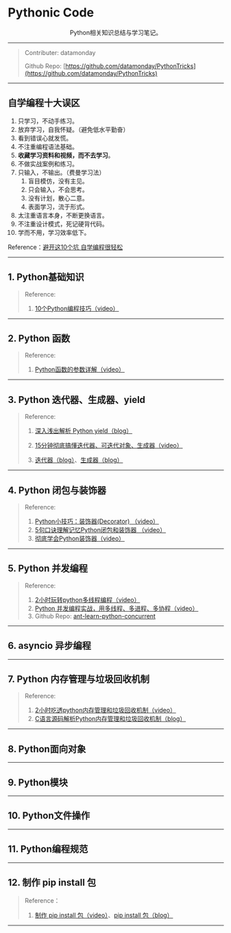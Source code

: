 # Pythonic Code

<center>Python相关知识总结与学习笔记。</center>

---

> Contributer: datamonday
>
> Github Repo: [https://github.com/datamonday/PythonTricks](https://github.com/datamonday/PythonTricks)

---

## 自学编程十大误区

1. 只学习，不动手练习。
2. 放弃学习，自我怀疑。（避免低水平勤奋）
3. 看到错误心就发慌。
4. 不注重编程语法基础。
5. **收藏学习资料和视频，而不去学习**。
6. 不做实战案例和练习。
7. 只输入，不输出。（费曼学习法）
   1. 盲目模仿，没有主见。
   2. 只会输入，不会思考。
   3. 没有计划，散心二意。
   4. 表面学习，流于形式。
8. 太注重语言本身，不断更换语言。
9. 不注重设计模式，死记硬背代码。
10. 学而不用，学习效率低下。



Reference：[避开这10个坑 自学编程很轻松](https://www.bilibili.com/video/BV1NX4y1N71i/?spm_id_from=333.788.recommend_more_video.4)

---

## 1. Python基础知识

> Reference:
>
> 1. [10个Python编程技巧（video）](https://www.bilibili.com/video/BV1kT4y1u72i?t=364)

---

## 2. Python 函数



> Reference:
>
> 1. [Python函数的参数详解（video）](https://www.bilibili.com/video/BV1k7411W78H/?spm_id_from=333.788.recommend_more_video.4)



---

## 3. Python 迭代器、生成器、yield



> Reference:
>
> 1. [深入浅出解析 Python yield（blog）](https://blog.csdn.net/weixin_39653948/article/details/105110120)
>
> 2. [15分钟彻底搞懂迭代器、可迭代对象、生成器（video）](https://www.bilibili.com/video/BV1BT4y1P7nn?from=search&seid=16190845741488495859)
>
> 3. [迭代器（blog）](https://pythonav.com/wiki/detail/1/11/)、[生成器（blog）](https://pythonav.com/wiki/detail/1/12/)

---

## 4. Python 闭包与装饰器

> Reference:
>
> 1. [Python小技巧：装饰器(Decorator) （video）](https://www.bilibili.com/video/BV11s411V7Dt?from=search&seid=6784234166068928110)
> 2. [5句口诀理解记忆Python闭包和装饰器 （video）](https://www.bilibili.com/video/BV1ZJ411y7Te?from=search&seid=6784234166068928110)
> 3. [彻底学会Python装饰器（video）](https://www.bilibili.com/video/BV1Vv411x7hj?p=4)

---

## 5. Python 并发编程

> Reference:
> 1.  [2小时玩转python多线程编程（video）](https://www.bilibili.com/video/BV1fz4y1D7tU?p=16)
> 2.  [Python 并发编程实战，用多线程、多进程、多协程（video）](https://www.bilibili.com/video/BV1bK411A7tV?p=10&t=318)
> 3. Github Repo: [ant-learn-python-concurrent](https://github.com/peiss/ant-learn-python-concurrent)



---

## 6. asyncio 异步编程





---

## 7. Python 内存管理与垃圾回收机制

> Reference:
>
> 1. [2小时吃透python内存管理和垃圾回收机制（video）](https://www.bilibili.com/video/BV1Ei4y1b7mo?p=5&t=283)
> 2. [C语言源码解析Python内存管理和垃圾回收机制（blog）](https://pythonav.com/wiki/detail/6/88/)

---

## 8. Python面向对象






---

## 9. Python模块





---

## 10. Python文件操作





---

## 11. Python编程规范





---

## 12. 制作 pip install 包

>  Reference：
>
> 1. [制作 pip install 包（video）](https://www.bilibili.com/video/BV17541187de)、[pip install 包（blog）](https://pythonav.com/wiki/detail/6/95/)

---

